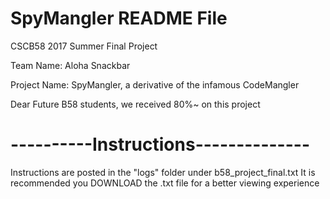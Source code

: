 # SpyMangler README File
CSCB58 2017 Summer Final Project

Team Name: Aloha Snackbar

Project Name: SpyMangler, a derivative of the infamous CodeMangler

Dear Future B58 students, we received 80%~ on this project
# ----------Instructions--------------

Instructions are posted in the "logs" folder under b58_project_final.txt
It is recommended you DOWNLOAD the .txt file for a better viewing experience
